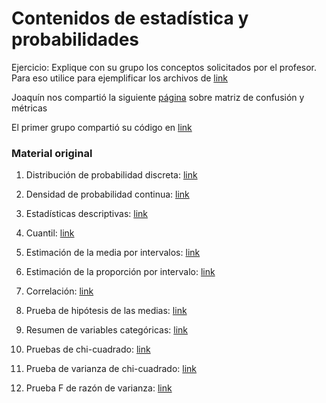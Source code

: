 # Contenidos de estadística y probabilidades 

Ejercicio: Explique con su grupo los conceptos solicitados por el profesor. Para eso utilice para ejemplificar los archivos de [link](./chapter_4/)

Joaquín nos compartió la siguiente [página](https://www.juanbarrios.com/la-matriz-de-confusion-y-sus-metricas/) sobre matriz de confusión y métricas 

El primer grupo compartió su código en [link](./chapter_4/GRUPO%201%20CODIGO/GRUPO%201.py)

### Material original

1) Distribución de probabilidad discreta: [link](./chapter_4/15.%20ex_0201.ipynb)

2) Densidad de probabilidad continua: [link](./chapter_4/16.%20ex_0202.ipynb)

3) Estadísticas descriptivas: [link](./chapter_4/17.%20ex_0203.ipynb)

4) Cuantil: [link](./chapter_4/18.%20ex_0204.ipynb)

5) Estimación de la media por intervalos: [link](./chapter_4/19.%20ex_0205.ipynb)

6) Estimación de la proporción por intervalo: [link](./chapter_4/20.%20ex_0206.ipynb)

7) Correlación: [link](./chapter_4/21.%20ex_0207.ipynb)

8) Prueba de hipótesis de las medias: [link](./chapter_4/22.%20ex_0208.ipynb)

9) Resumen de variables categóricas: [link](./chapter_4/23.%20ex_0209.ipynb)

10) Pruebas de chi-cuadrado: [link](./chapter_4/24.%20ex_0210.ipynb)

11) Prueba de varianza de chi-cuadrado: [link](./chapter_4/25.%20ex_0211.ipynb)

12) Prueba F de razón de varianza: [link](./chapter_4/26.%20ex_0212.ipynb)